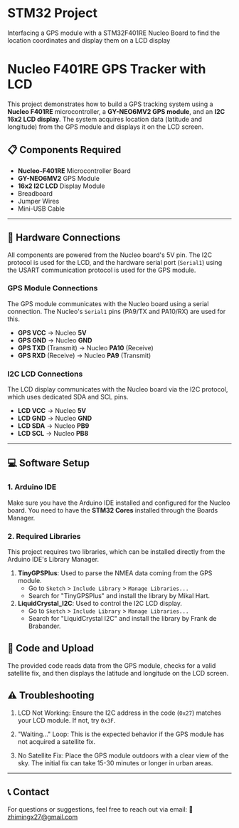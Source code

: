 # STM32 Project
Interfacing a GPS module with a STM32F401RE Nucleo Board to find the location coordinates and display them on a LCD display

# Nucleo F401RE GPS Tracker with LCD

This project demonstrates how to build a GPS tracking system using a **Nucleo F401RE** microcontroller, a **GY-NEO6MV2 GPS module**, and an **I2C 16x2 LCD display**. The system acquires location data (latitude and longitude) from the GPS module and displays it on the LCD screen.



## 📋 Components Required

* **Nucleo-F401RE** Microcontroller Board
* **GY-NEO6MV2** GPS Module
* **16x2 I2C LCD** Display Module
* Breadboard
* Jumper Wires
* Mini-USB Cable

***

## 🔌 Hardware Connections

All components are powered from the Nucleo board's 5V pin. The I2C protocol is used for the LCD, and the hardware serial port (`Serial1`) using the USART communication protocol is used for the GPS module.

### GPS Module Connections

The GPS module communicates with the Nucleo board using a serial connection. The Nucleo's `Serial1` pins (PA9/TX and PA10/RX) are used for this.

* **GPS VCC** → Nucleo **5V**
* **GPS GND** → Nucleo **GND**
* **GPS TXD** (Transmit) → Nucleo **PA10** (Receive)
* **GPS RXD** (Receive) → Nucleo **PA9** (Transmit)

### I2C LCD Connections

The LCD display communicates with the Nucleo board via the I2C protocol, which uses dedicated SDA and SCL pins.

* **LCD VCC** → Nucleo **5V**
* **LCD GND** → Nucleo **GND**
* **LCD SDA** → Nucleo **PB9**
* **LCD SCL** → Nucleo **PB8**

***

## 💻 Software Setup

### 1. Arduino IDE

Make sure you have the Arduino IDE installed and configured for the Nucleo board. You need to have the **STM32 Cores** installed through the Boards Manager.

### 2. Required Libraries

This project requires two libraries, which can be installed directly from the Arduino IDE's Library Manager.

1.  **TinyGPSPlus**: Used to parse the NMEA data coming from the GPS module.
    * Go to `Sketch` > `Include Library` > `Manage Libraries...`
    * Search for "TinyGPSPlus" and install the library by Mikal Hart.
2.  **LiquidCrystal_I2C**: Used to control the I2C LCD display.
    * Go to `Sketch` > `Include Library` > `Manage Libraries...`
    * Search for "LiquidCrystal I2C" and install the library by Frank de Brabander.

## 🚀 Code and Upload

The provided code reads data from the GPS module, checks for a valid satellite fix, and then displays the latitude and longitude on the LCD screen.

## ⚠️ Troubleshooting

1. LCD Not Working: Ensure the I2C address in the code (``0x27``) matches your LCD module. If not, try ``0x3F``.

2. "Waiting..." Loop: This is the expected behavior if the GPS module has not acquired a satellite fix.

3. No Satellite Fix: Place the GPS module outdoors with a clear view of the sky. The initial fix can take 15-30 minutes or longer in urban areas.

***

## 📞 Contact

For questions or suggestions, feel free to reach out via email:
📧 zhimingx27@gmail.com
